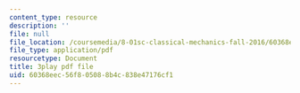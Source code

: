 ```yaml
---
content_type: resource
description: ''
file: null
file_location: /coursemedia/8-01sc-classical-mechanics-fall-2016/60368eec56f805088b4c838e47176cf1_WxkwkGEVu-E.pdf
file_type: application/pdf
resourcetype: Document
title: 3play pdf file
uid: 60368eec-56f8-0508-8b4c-838e47176cf1
---
```

